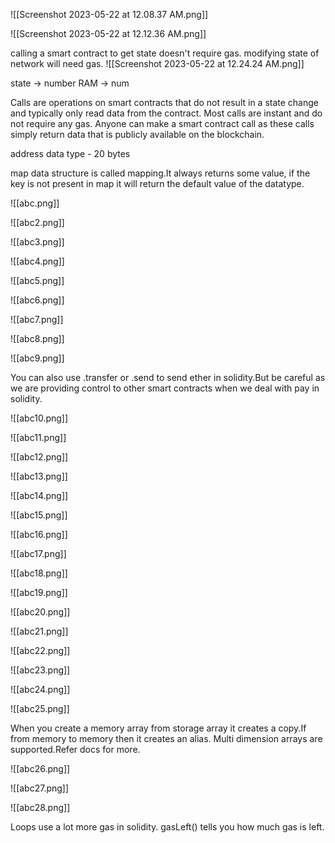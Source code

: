 ![[Screenshot 2023-05-22 at 12.08.37 AM.png]]

![[Screenshot 2023-05-22 at 12.12.36 AM.png]]

calling a smart contract to get state doesn't require gas.
modifying state of network will need gas.
![[Screenshot 2023-05-22 at 12.24.24 AM.png]]

state -> number
RAM -> num

Calls are operations on smart contracts that do not result in a state change and typically only read data from the contract. Most calls are instant and do not require any gas. Anyone can make a smart contract call as these calls simply return data that is publicly available on the blockchain.

address data type - 20 bytes

map data structure is called mapping.It always returns some value, if the key is not present in map it will return the default value of the datatype.

![[abc.png]]


![[abc2.png]]

![[abc3.png]]

![[abc4.png]]

![[abc5.png]]

![[abc6.png]]

![[abc7.png]]

![[abc8.png]]

![[abc9.png]]

You can also use .transfer or .send to send ether in solidity.But be careful as we are providing control to other smart contracts when we deal with pay in solidity.

![[abc10.png]]

![[abc11.png]]

![[abc12.png]]

![[abc13.png]]

![[abc14.png]]

![[abc15.png]]

![[abc16.png]]

![[abc17.png]]

![[abc18.png]]

![[abc19.png]]


![[abc20.png]]

![[abc21.png]]


![[abc22.png]]

![[abc23.png]]

![[abc24.png]]

![[abc25.png]]

When you create a memory array from storage array it creates a copy.If from memory to memory then it creates an alias.
Multi dimension arrays are supported.Refer docs for more.

![[abc26.png]]

![[abc27.png]]

![[abc28.png]]

Loops use a lot more gas in solidity.
gasLeft() tells you how much gas is left.


